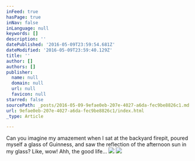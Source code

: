 ```yaml
---
inFeed: true
hasPage: true
inNav: false
inLanguage: null
keywords: []
description: ''
datePublished: '2016-05-09T23:59:54.681Z'
dateModified: '2016-05-09T23:59:40.129Z'
title: ''
author: []
authors: []
publisher:
  name: null
  domain: null
  url: null
  favicon: null
starred: false
sourcePath: _posts/2016-05-09-9efae0eb-207e-4027-a6da-fec9be8826c1.md
url: 9efae0eb-207e-4027-a6da-fec9be8826c1/index.html
_type: Article

---
```

Can you imagine my amazement when I sat at the backyard firepit, poured myself a glass of Guinness, and saw the reflection of the afternoon sun in my glass? Like, wow! Ahh, the good life...
![](https://the-grid-user-content.s3-us-west-2.amazonaws.com/f2b17cc3-2d5d-4721-b52c-2317166de6ba.jpg)
![](https://the-grid-user-content.s3-us-west-2.amazonaws.com/1a06f3e9-f33b-48e7-8a3f-ccd681e8df3e.jpg)